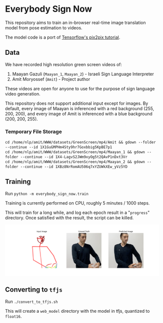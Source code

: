 # Everybody Sign Now

This repository aims to train an in-browser real-time image translation model from pose estimation to videos.

The model code is a port of [Tensorflow's pix2pix tutorial](https://www.tensorflow.org/tutorials/generative/pix2pix).

## Data

We have recorded high resolution green screen videos of:
1. Maayan Gazuli (`Maayan_1`, `Maayan_2`) - Israeli Sign Language Interpreter
2. Amit Moryossef (`Amit`) - Project author

These videos are open for anyone to use for the purpose of sign language video generation.

This repository does not support additional input except for images.
By default, every image of Maayan is inferenced with a red background (255, 200, 200), 
and every image of Amit is inferenced with a blue background (200, 200, 255).

### Temporary File Storage

```
cd /home/nlp/amit/WWW/datasets/GreenScreen/mp4/Amit && gdown --folder --continue --id 1X1GuGMPHm4Sty9hr7Goxbbig5KpBE7p1
cd /home/nlp/amit/WWW/datasets/GreenScreen/mp4/Maayan_1 && gdown --folder --continue --id 1X4-LagvS2JWm9xyOg5t2QAvP1nDxt3Vr
cd /home/nlp/amit/WWW/datasets/GreenScreen/mp4/Maayan_2 && gdown --folder --continue --id 1XBz8NrRomAU506q7xYZUWkXEw_yVz5YD
```

## Training

Run `python -m everybody_sign_now.train`

Training is currently performed on CPU, roughly 5 minutes / 1000 steps.

This will train for a long while, and log each epoch result in a "`progress`" directory.
Once satisfied with the result, the script can be killed.

![Progress Sample](progress_sample.png)

## Converting to `tfjs`

Run `./convert_to_tfjs.sh`

This will create a `web_model` directory with the model in tfjs, quantized to `float16`.